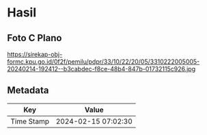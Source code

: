 # Hasil

## Foto C Plano

https://sirekap-obj-formc.kpu.go.id/0f2f/pemilu/pdpr/33/10/22/20/05/3310222005005-20240214-192412--b3cabdec-f8ce-48b4-847b-01732115c926.jpg


## Metadata

| Key        | Value               |
| ---------- | ------------------- |
| Time Stamp | 2024-02-15 07:02:30 |



